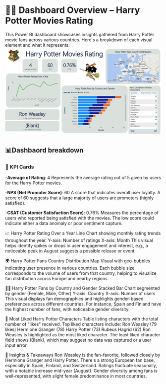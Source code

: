 # 🧙‍♂️ Dashboard Overview – Harry Potter Movies Rating
This Power BI dashboard showcases insights gathered from Harry Potter movie fans across various countries. Here's a breakdown of each visual element and what it represents:
![Harry Potter Dashboard](HarryPotterDashboard.png)

## 📊Dashbaord breakdown

### 🔢 KPI Cards
-**Average of Rating**: 4
Represents the average rating out of 5 given by users for the Harry Potter movies.

-**NPS (Net Promoter Score)**: 60
A score that indicates overall user loyalty. A score of 60 suggests that a large majority of users are promoters (highly satisfied).

-**CSAT (Customer Satisfaction Score)**: 0.76%
Measures the percentage of users who reported being satisfied with the movies. The low score could indicate either a data anomaly or poor sentiment capture.

📈 Harry Potter Rating Over a Year
Line Chart showing monthly rating trends throughout the year.
Y-axis: Number of ratings
X-axis: Month
This visual helps identify spikes or drops in user engagement and interest, e.g., a noticeable peak in August suggests a possible release or event.

🌍 Harry Potter Fans Country Distribution
Map Visual with geo-bubbles indicating user presence in various countries.
Each bubble size corresponds to the volume of users from that country, helping to visualize fan distribution across Europe and nearby regions.

👩‍🦰 Harry Potter Fans by Country and Gender
Stacked Bar Chart segmented by gender (Female, Male, Other)
Y-axis: Country
X-axis: Number of users
This visual displays fan demographics and highlights gender-based preferences across different countries. For instance, Spain and Finland have the highest number of fans, with noticeable gender diversity.

🌟 Most Liked Harry Potter Characters
Table listing characters with the total number of "likes" received.
Top liked characters include:
Ron Weasley (79 likes)
Hermione Granger (78)
Harry Potter (73)
Rubeus Hagrid (62)
Ron Weasley is highlighted as the most liked character.
The least liked character field shows (Blank), which may suggest no data was captured or a user input error.

🎯 Insights & Takeaways
Ron Weasley is the fan-favorite, followed closely by Hermione Granger and Harry Potter.
There's a strong European fan base, especially in Spain, Finland, and Switzerland.
Ratings fluctuate seasonally, with a notable increase mid-year (August).
Gender diversity among fans is well-represented, with slight female predominance in most countries.

